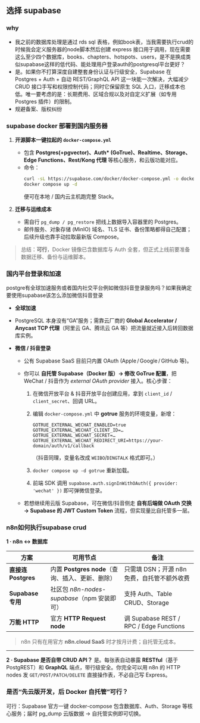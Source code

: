 ## 选择 supabase

### why

- 我之前的数据库处理是通过 rds sql 表格，例如book表，当我需要执行crud的时候我会定义服务器的node脚本然后创建 express 接口用于调用，现在需要这么至少四个数据库，books、chapters、hotspots、users，是不是换成类似supabase这样的低代码、能处理用户登录auth的postgresql平台更好？
- 是。如果你不打算深度自建整套身份认证与行级安全，Supabase 在 Postgres + Auth + 自动 REST/GraphQL API 这一块能一次解决，大幅减少 CRUD 接口手写和权限控制代码；同时它保留原生 SQL 入口，迁移成本也低。唯一要考虑的是：长期费用、区域合规以及对自定义扩展（如专用 Postgres 插件）的限制。
- 规避备案、版权纠纷

### supabase docker 部署到国内服务器

1. **开源脚本一键拉起的 `docker-compose.yml`**
   * 包含 **Postgres(+pgvector)、Auth\* (GoTrue)、Realtime、Storage、Edge Functions、Rest/Kong 代理** 等核心服务，和云版功能对应。
   * 命令：
     ```bash
     curl -sL https://supabase.com/docker/docker-compose.yml -o docker-compose.yml
     docker compose up -d
     ```
     便可在本地 / 国内云主机跑完整 Stack。

2. **迁移与运维成本**
   * 需自行 `pg_dump / pg_restore` 把线上数据导入容器里的 Postgres。
   * 邮件服务、对象存储 (MinIO) 域名、TLS 证书、备份策略都得自己配置；后续升级也靠手动拉取最新版 Compose。

> 总结：**可行**，Docker 镜像已含数据库与 Auth 全套，但正式上线前要准备数据迁移、备份与运维脚本。

### 国内平台登录和加速

postgre有全球加速服务或者国内社交平台例如微信抖音登录服务吗？如果我确定要使用supabase该怎么添加微信抖音登录


* **全球加速**

* PostgreSQL 本身没有“GA”服务；需靠云厂商的 **Global Accelerator / Anycast TCP 代理**（阿里云 GA、腾讯云 GA 等）把流量就近接入后转回数据库实例。

* **微信 / 抖音登录**

  * 公有 Supabase SaaS 目前只内置 OAuth (Apple / Google / GitHub 等)。
  * 你可以 **自托管 Supabase（Docker 版）→ 修改 GoTrue 配置**，把 WeChat / 抖音作为 *external OAuth provider* 接入。核心步骤：

    1. 在微信开放平台 & 抖音开放平台创建应用，拿到 `client_id` / `client_secret`、回调 URL。
    2. 编辑 `docker-compose.yml` 中 **gotrue** 服务的环境变量，新增：

       ```
       GOTRUE_EXTERNAL_WECHAT_ENABLED=true
       GOTRUE_EXTERNAL_WECHAT_CLIENT_ID=…
       GOTRUE_EXTERNAL_WECHAT_SECRET=…
       GOTRUE_EXTERNAL_WECHAT_REDIRECT_URI=https://your-domain/auth/v1/callback
       ```

       （抖音同理，变量名改成 `WEIBO`/`DINGTALK` 格式即可。）
    3. `docker compose up -d gotrue` 重新加载。
    4. 前端 SDK 调用 `supabase.auth.signInWithOAuth({ provider: 'wechat' })` 即可弹微信登录。
  * 若想继续用云版 Supabase，可在微信/抖音侧走 **自有后端做 OAuth 交换 → Supabase 的 JWT Custom Token** 流程，但实现量比自托管多一层。

### n8n如何执行supabase crud

**1 · n8n ↔ 数据库**

| 方案               | 可用节点                               | 备注                                     |
| ---------------- | ---------------------------------- | -------------------------------------- |
| **直接连 Postgres** | 内置 **Postgres node**（查询、插入、更新、删除）  | 只需填 DSN；开源 n8n 免费，自托管不额外收费             |
| **Supabase 专用**  | 社区包 *n8n-nodes-supabase*（npm 安装即可） | 支持 Auth、Table CRUD、Storage             |
| **万能 HTTP**      | 官方 **HTTP Request node**           | 调 Supabase REST / RPC / Edge Functions |

> n8n 只有在用官方 **n8n.cloud SaaS** 时才按月计费；自托管无成本。

---

**2 · Supabase 是否自带 CRUD API？**
是。每张表自动暴露 **RESTful**（基于 PostgREST）和 **GraphQL** 端点，带行级安全。你完全可以用 n8n 的 HTTP nodes 发 `GET/POST/PATCH/DELETE` 直接操作表，不必自己写 Express。

### 是否“先云版开发，后 Docker 自托管”可行？
可行：Supabase 官方一键 docker-compose 包含数据库、Auth、Storage 等核心服务；届时 pg_dump 云版数据 → 自托管实例即可切换。